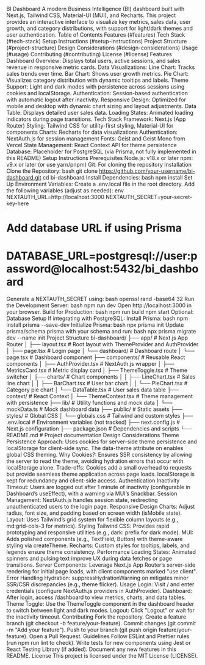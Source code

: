 BI Dashboard
A modern Business Intelligence (BI) dashboard built with Next.js, Tailwind CSS, Material-UI (MUI), and Recharts. This project provides an interactive interface to visualize key metrics, sales data, user growth, and category distributions, with support for light/dark themes and user authentication.
Table of Contents
Features (#features)
Tech Stack (#tech-stack)
Setup Instructions (#setup-instructions)
Project Structure (#project-structure)
Design Considerations (#design-considerations)
Usage (#usage)
Contributing (#contributing)
License (#license)
Features
Dashboard Overview: Displays total users, active sessions, and sales revenue in responsive metric cards.
Data Visualizations:
Line Chart: Tracks sales trends over time.
Bar Chart: Shows user growth metrics.
Pie Chart: Visualizes category distribution with dynamic tooltips and labels.
Theme Support: Light and dark modes with persistence across sessions using cookies and localStorage.
Authentication: Session-based authentication with automatic logout after inactivity.
Responsive Design: Optimized for mobile and desktop with dynamic chart sizing and layout adjustments.
Data Table: Displays detailed user sales data.
Loading States: Animated loading indicators during page transitions.
Tech Stack
Framework: Next.js (App Router)
Styling: Tailwind CSS for utility-first styling, Material-UI for components
Charts: Recharts for data visualizations
Authentication: NextAuth.js for session management
Fonts: Geist and Geist Mono from Vercel
State Management: React Context API for theme persistence
Database: Placeholder for PostgreSQL (via Prisma, not fully implemented in this README)
Setup Instructions
Prerequisites
Node.js: v18.x or later
npm: v9.x or later (or use yarn/pnpm)
Git: For cloning the repository
Installation
Clone the Repository:
bash
git clone https://github.com/your-username/bi-dashboard.git
cd bi-dashboard
Install Dependencies:
bash
npm install
Set Up Environment Variables:
Create a .env.local file in the root directory.
Add the following variables (adjust as needed):
env
NEXTAUTH_URL=http://localhost:3000
NEXTAUTH_SECRET=your-secret-key-here
# Add database URL if using Prisma
# DATABASE_URL=postgresql://user:password@localhost:5432/bi_dashboard
Generate a NEXTAUTH_SECRET using:
bash
openssl rand -base64 32
Run the Development Server:
bash
npm run dev
Open http://localhost:3000 in your browser.
Build for Production:
bash
npm run build
npm start
Optional: Database Setup
If integrating with PostgreSQL:
Install Prisma:
bash
npm install prisma --save-dev
Initialize Prisma:
bash
npx prisma init
Update prisma/schema.prisma with your schema and run:
bash
npx prisma migrate dev --name init
Project Structure
bi-dashboard/
├── app/                    # Next.js App Router
│   ├── layout.tsx          # Root layout with ThemeProvider and AuthProvider
│   ├── page.tsx            # Login page
│   └── dashboard/          # Dashboard route
│       └── page.tsx        # Dashboard component
├── components/             # Reusable React components
│   ├── AuthProvider.tsx    # NextAuth.js wrapper
│   ├── MetricsCard.tsx     # Metric display card
│   ├── ThemeToggle.tsx     # Theme switcher
│   ├── charts/             # Chart components
│   │   ├── LineChart.tsx   # Sales line chart
│   │   ├── BarChart.tsx    # User bar chart
│   │   └── PieChart.tsx    # Category pie chart
│   └── DataTable.tsx       # User sales data table
├── context/                # React Context
│   └── ThemeContext.tsx    # Theme management with persistence
├── lib/                    # Utility functions and mock data
│   └── mockData.ts         # Mock dashboard data
├── public/                 # Static assets
├── styles/                 # Global CSS
│   └── globals.css         # Tailwind and custom styles
├── .env.local              # Environment variables (not tracked)
├── next.config.js          # Next.js configuration
├── package.json            # Dependencies and scripts
└── README.md               # Project documentation
Design Considerations
Theme Persistence
Approach: Uses cookies for server-side theme persistence and localStorage for client-side sync. The data-theme attribute on <html> enables global CSS theming.
Why Cookies?: Ensures SSR consistency by allowing the server to read the theme, avoiding hydration errors that occur with localStorage alone.
Trade-offs: Cookies add a small overhead to requests but provide seamless theme application across page loads. localStorage is kept for redundancy and client-side access.
Authentication
Inactivity Timeout: Users are logged out after 1 minute of inactivity (configurable in Dashboard’s useEffect), with a warning via MUI’s Snackbar.
Session Management: NextAuth.js handles session state, redirecting unauthenticated users to the login page.
Responsive Design
Charts: Adjust radius, font size, and padding based on screen width (isMobile state).
Layout: Uses Tailwind’s grid system for flexible column layouts (e.g., md:grid-cols-3 for metrics).
Styling
Tailwind CSS: Provides rapid prototyping and responsive utilities (e.g., dark: prefix for dark mode).
MUI: Adds polished components (e.g., TextField, Button) with theme-aware styling via createTheme.
Recharts: Custom styles for tooltips, labels, and legends ensure theme consistency.
Performance
Loading States: Animated spinners and pulsing text improve UX during data fetches or page transitions.
Server Components: Leverage Next.js App Router’s server-side rendering for initial page loads, with client components marked "use client".
Error Handling
Hydration: suppressHydrationWarning on <html> mitigates minor SSR/CSR discrepancies (e.g., theme flicker).
Usage
Login:
Visit / and enter credentials (configure NextAuth.js providers in AuthProvider).
Dashboard:
After login, access /dashboard to view metrics, charts, and data tables.
Theme Toggle:
Use the ThemeToggle component in the dashboard header to switch between light and dark modes.
Logout:
Click "Logout" or wait for the inactivity timeout.
Contributing
Fork the repository.
Create a feature branch (git checkout -b feature/your-feature).
Commit changes (git commit -m "Add your feature").
Push to your branch (git push origin feature/your-feature).
Open a Pull Request.
Guidelines
Follow ESLint and Prettier rules (run npm run lint to check).
Write tests for new components using Jest or React Testing Library (if added).
Document any new features in this README.
License
This project is licensed under the MIT License (LICENSE).
